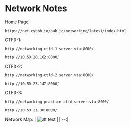 # Network Notes

Home Page:
```
https://net.cybbh.io/public/networking/latest/index.html
```

CTFD-1:
```
http://networking-ctfd-1.server.vta:8000/
```
```
http://10.50.20.162:8000/
```

CTFD-2:
```
http://networking-ctfd-2.server.vta:8000/
```
```
http://10.50.23.147:8000/
```

CTFD-3:
```
http://networking-practice-ctfd.server.vta:8000/
```
```
http://10.50.21.30:8000/
```

Network Map:
| ![alt text](https://git.cybbh.space/net/public/-/raw/master/modules/networking/slides/images/student_net_range_blue_only.png "Network Map") |
|:--:|

